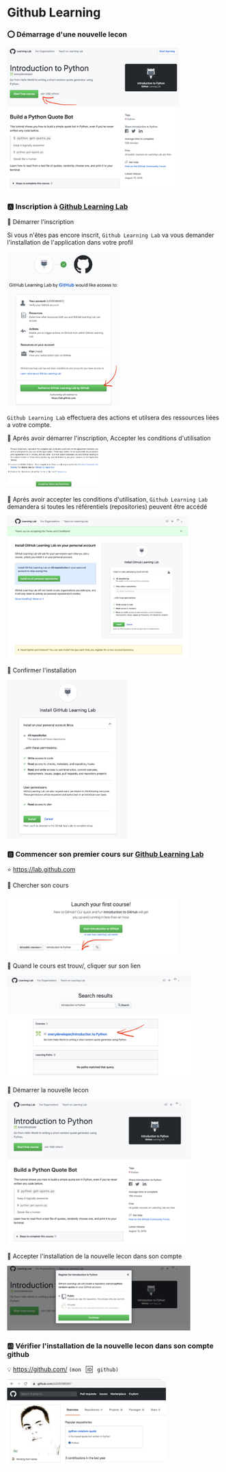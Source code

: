 # Github Learning

### :o: Démarrage d'une nouvelle lecon 

<img src="images/github-learning/-.Start-Learning.png" width="403" height="334" ></img>

### :a: Inscription à [Github Learning Lab](https://lab.github.com/)

:round_pushpin: Démarrer l'inscription

Si vous n'êtes pas encore inscrit, `Github Learning Lab` va vous demander l'installation de l'application dans votre profil

<img src="images/github-learning/0.Start-lab-github.png" width="264" height="361" ></img>

`Github Learning Lab` effectuera des actions et utilsera des ressources liées a votre compte.

:round_pushpin: Aprés avoir démarrer l'inscription, Accepter les conditions d'utilisation

<img src="images/github-learning/1.Accept-Terms.png" width="214" height="95" ></img>

:round_pushpin: Aprés avoir accepter les conditions d'utilisation, `Github Learning Lab` demandera si toutes les référentiels (repositories) peuvent être accédé

<img src="images/github-learning/2.Install-on-all-repositories.png" width="424" height="334" ></img>

:round_pushpin: Confirmer l'installation

<img src="images/github-learning/3.Install-Github-Learning.png" width="282" height="371" ></img>

### :b: Commencer son premier cours sur [Github Learning Lab](https://lab.github.com)

:star: https://lab.github.com

:pushpin: Chercher son cours

<img src="images/github-learning/4.Launch-your-first-course.png" width="400" height="140" ></img>


:pushpin: Quand le cours est trouv/, cliquer sur son lien

<img src="images/github-learning/5.Introduction-Python.png" width="432" height="242" ></img>

:pushpin: Démarrer la nouvelle lecon

<img src="images/github-learning/6.Start-Free-Course.png" width="430" height="340" ></img>

:pushpin: Accepter l'installation de la nouvelle lecon dans son compte

<img src="images/github-learning/7.Register-Free-Course.png" width="429" height="151" ></img>

### :ab: Vérifier l'installation de la nouvelle lecon dans son compte github

:bulb: https://github.com/ `(mon ` :id: ` github)`

<img src="images/github-learning/8.Start-Coding.png" width="372" height="200" ></img>

